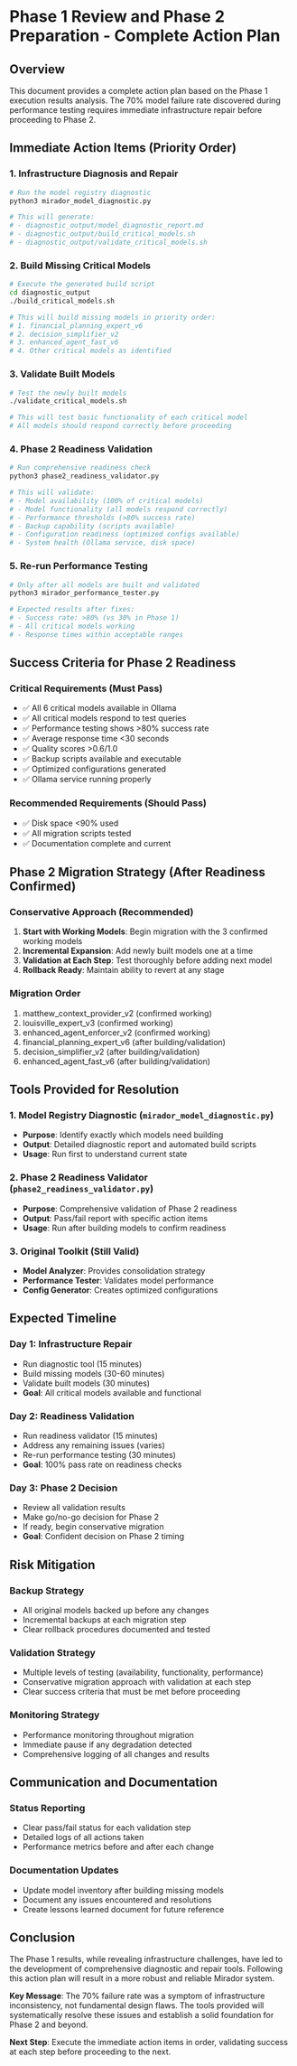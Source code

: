 # Phase 1 Review and Phase 2 Preparation - Complete Action Plan

## Overview

This document provides a complete action plan based on the Phase 1 execution results analysis. The 70% model failure rate discovered during performance testing requires immediate infrastructure repair before proceeding to Phase 2.

## Immediate Action Items (Priority Order)

### 1. Infrastructure Diagnosis and Repair
```bash
# Run the model registry diagnostic
python3 mirador_model_diagnostic.py

# This will generate:
# - diagnostic_output/model_diagnostic_report.md
# - diagnostic_output/build_critical_models.sh
# - diagnostic_output/validate_critical_models.sh
```

### 2. Build Missing Critical Models
```bash
# Execute the generated build script
cd diagnostic_output
./build_critical_models.sh

# This will build missing models in priority order:
# 1. financial_planning_expert_v6
# 2. decision_simplifier_v2
# 3. enhanced_agent_fast_v6
# 4. Other critical models as identified
```

### 3. Validate Built Models
```bash
# Test the newly built models
./validate_critical_models.sh

# This will test basic functionality of each critical model
# All models should respond correctly before proceeding
```

### 4. Phase 2 Readiness Validation
```bash
# Run comprehensive readiness check
python3 phase2_readiness_validator.py

# This will validate:
# - Model availability (100% of critical models)
# - Model functionality (all models respond correctly)
# - Performance thresholds (>80% success rate)
# - Backup capability (scripts available)
# - Configuration readiness (optimized configs available)
# - System health (Ollama service, disk space)
```

### 5. Re-run Performance Testing
```bash
# Only after all models are built and validated
python3 mirador_performance_tester.py

# Expected results after fixes:
# - Success rate: >80% (vs 30% in Phase 1)
# - All critical models working
# - Response times within acceptable ranges
```

## Success Criteria for Phase 2 Readiness

### Critical Requirements (Must Pass)
- ✅ All 6 critical models available in Ollama
- ✅ All critical models respond to test queries
- ✅ Performance testing shows >80% success rate
- ✅ Average response time <30 seconds
- ✅ Quality scores >0.6/1.0
- ✅ Backup scripts available and executable
- ✅ Optimized configurations generated
- ✅ Ollama service running properly

### Recommended Requirements (Should Pass)
- ✅ Disk space <90% used
- ✅ All migration scripts tested
- ✅ Documentation complete and current

## Phase 2 Migration Strategy (After Readiness Confirmed)

### Conservative Approach (Recommended)
1. **Start with Working Models**: Begin migration with the 3 confirmed working models
2. **Incremental Expansion**: Add newly built models one at a time
3. **Validation at Each Step**: Test thoroughly before adding next model
4. **Rollback Ready**: Maintain ability to revert at any stage

### Migration Order
1. matthew_context_provider_v2 (confirmed working)
2. louisville_expert_v3 (confirmed working)  
3. enhanced_agent_enforcer_v2 (confirmed working)
4. financial_planning_expert_v6 (after building/validation)
5. decision_simplifier_v2 (after building/validation)
6. enhanced_agent_fast_v6 (after building/validation)

## Tools Provided for Resolution

### 1. Model Registry Diagnostic (`mirador_model_diagnostic.py`)
- **Purpose**: Identify exactly which models need building
- **Output**: Detailed diagnostic report and automated build scripts
- **Usage**: Run first to understand current state

### 2. Phase 2 Readiness Validator (`phase2_readiness_validator.py`)
- **Purpose**: Comprehensive validation of Phase 2 readiness
- **Output**: Pass/fail report with specific action items
- **Usage**: Run after building models to confirm readiness

### 3. Original Toolkit (Still Valid)
- **Model Analyzer**: Provides consolidation strategy
- **Performance Tester**: Validates model performance
- **Config Generator**: Creates optimized configurations

## Expected Timeline

### Day 1: Infrastructure Repair
- Run diagnostic tool (15 minutes)
- Build missing models (30-60 minutes)
- Validate built models (30 minutes)
- **Goal**: All critical models available and functional

### Day 2: Readiness Validation
- Run readiness validator (15 minutes)
- Address any remaining issues (varies)
- Re-run performance testing (30 minutes)
- **Goal**: 100% pass rate on readiness checks

### Day 3: Phase 2 Decision
- Review all validation results
- Make go/no-go decision for Phase 2
- If ready, begin conservative migration
- **Goal**: Confident decision on Phase 2 timing

## Risk Mitigation

### Backup Strategy
- All original models backed up before any changes
- Incremental backups at each migration step
- Clear rollback procedures documented and tested

### Validation Strategy
- Multiple levels of testing (availability, functionality, performance)
- Conservative migration approach with validation at each step
- Clear success criteria that must be met before proceeding

### Monitoring Strategy
- Performance monitoring throughout migration
- Immediate pause if any degradation detected
- Comprehensive logging of all changes and results

## Communication and Documentation

### Status Reporting
- Clear pass/fail status for each validation step
- Detailed logs of all actions taken
- Performance metrics before and after each change

### Documentation Updates
- Update model inventory after building missing models
- Document any issues encountered and resolutions
- Create lessons learned document for future reference

## Conclusion

The Phase 1 results, while revealing infrastructure challenges, have led to the development of comprehensive diagnostic and repair tools. Following this action plan will result in a more robust and reliable Mirador system.

**Key Message**: The 70% failure rate was a symptom of infrastructure inconsistency, not fundamental design flaws. The tools provided will systematically resolve these issues and establish a solid foundation for Phase 2 and beyond.

**Next Step**: Execute the immediate action items in order, validating success at each step before proceeding to the next.

